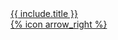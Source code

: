 <a href="{{ include.url }}">
  <div class="bg-sc-gray-5 rounded h-24 flex items-center px-5 border-l-4 border-sc-blue-1 group transform hover:border-l-8 duration-200 ease-out hover:shadow-lg">
    <div class="font-bold h-12 w-2/3 group-hover:text-sc-blue-1 transition text-sc-title-4-2 line-clamp-2">{{ include.title }}</div>
    <div class="font-bold h-12 w-1/3 flex items-end justify-end">
      <div class="transform group-hover:translate-x-1 duration-200 ease-out">{% icon arrow_right %}</div>
    </div>
  </div>
</a>
